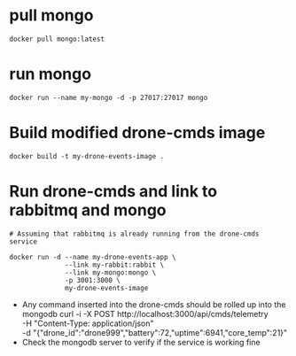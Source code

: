 # pull mongo
```
docker pull mongo:latest
```

# run mongo
```
docker run --name my-mongo -d -p 27017:27017 mongo
```

# Build modified drone-cmds image
```
docker build -t my-drone-events-image .
```

# Run drone-cmds and link to rabbitmq and mongo
```
# Assuming that rabbitmq is already running from the drone-cmds service

docker run -d --name my-drone-events-app \
              --link my-rabbit:rabbit \
              --link my-mongo:mongo \
              -p 3001:3000 \
              my-drone-events-image
```

- Any command inserted into the drone-cmds should be rolled up into the mongodb
curl -i -X POST http://localhost:3000/api/cmds/telemetry \
     -H "Content-Type: application/json" \
     -d "{\"drone_id\":\"drone999\",\"battery\":72,\"uptime\":6941,\"core_temp\":21}"
- Check the mongodb server to verify if the service is working fine






